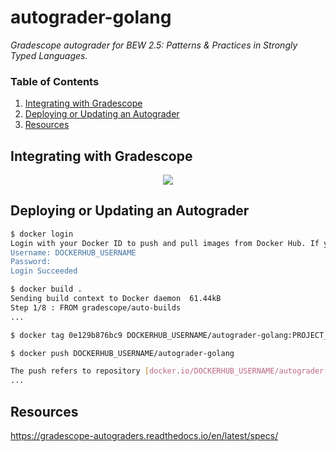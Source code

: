 # autograder-golang

_Gradescope autograder for BEW 2.5: Patterns &amp; Practices in Strongly Typed Languages._

### Table of Contents

1. [Integrating with Gradescope](#integrating-with-gradescope)
2. [Deploying or Updating an Autograder](#deploying-or-updating-an-autograder)
3. [Resources](#resources)

## Integrating with Gradescope

<p align="center">
  <img src="https://github.com/droxey/autograder-golang/blob/master/docs/config.png">
</p>

## Deploying or Updating an Autograder

```bash
$ docker login
Login with your Docker ID to push and pull images from Docker Hub. If you don't have a Docker ID, head over to https://hub.docker.com to create one.
Username: DOCKERHUB_USERNAME
Password:
Login Succeeded
```

```bash
$ docker build .
Sending build context to Docker daemon  61.44kB
Step 1/8 : FROM gradescope/auto-builds
...
```

```bash
$ docker tag 0e129b876bc9 DOCKERHUB_USERNAME/autograder-golang:PROJECT_NAME

```

```bash
$ docker push DOCKERHUB_USERNAME/autograder-golang

The push refers to repository [docker.io/DOCKERHUB_USERNAME/autograder-golang]
...
```

## Resources

https://gradescope-autograders.readthedocs.io/en/latest/specs/

